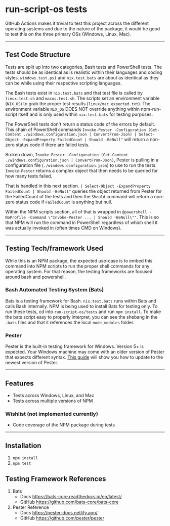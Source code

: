 # run-script-os tests

GitHub Actions makes it trivial to test this project across the different operating systems and due to the nature of the package, it would be good to test this on the three primary OSs (Windows, Linux, Mac).

---

## Test Code Structure
Tests are split up into two categories, Bash tests and PowerShell tests. The tests should be as identical as is realistic within their languages and coding styles. `windows.test.ps1` and `nix.test.bats` are about as identical as they can be while using their respective scripting languages.

The Bash tests exist in `nix.test.bats` and that test file is called by `linux.test.sh` and `macos.test.sh`. The scripts set an environment variable (`NIX_OS`) to grab the proper test results (`linux/mac.expected.txt`). The environment variable `NIX_OS` DOES NOT override anything within npm-run-script itself and is only used within `nix.test.bats` for testing purposes.

The PowerShell tests don't return a status code of the errors by default. This chain of PowerShell commands `Invoke-Pester -Configuration (Get-Content ./windows.configuration.json | ConvertFrom-Json) | Select-Object -ExpandProperty FailedCount | Should -BeNull"` will return a non-zero status code if there are failed tests.

Broken down, `Invoke-Pester -Configuration (Get-Content ./windows.configuration.json | ConvertFrom-Json)`, Pester is pulling in a configuration file (`./windows.configuration.json`) to use to run the tests. `Invoke-Pester` returns a complex object that then needs to be queried for how many tests failed.

That is handled in this next section. `| Select-Object -ExpandProperty FailedCount | Should -BeNull"` queries the object returned from Pester for the FailedCount of the tests and then the `Should` command will return a non-zero status code if `FailedCount` is anything but null.

Within the NPM scripts section, all of that is wrapped in `@powershell -NoProfile -Command \"Invoke-Pester ... | Should -BeNull\""`. This is so that NPM will run the command in PowerShell regardless of which shell it was actually invoked in (often times CMD on Windows).

---

## Testing Tech/framework Used
While this is an NPM package, the expected use-case is to embed this command into NPM scripts to run the proper shell commands for any operating system. For that reason, the testing frameworks are focused around bash and powershell.

### Bash Automated Testing System (Bats)
Bats is a testing framework for Bash. `nix.test.bats` runs within Bats and calls Bash internally. NPM is being used to install Bats for testing only. To run these tests, cd into `run-script-os/tests` and run `npm install`. To make the bats script easy to properly interpret, you can see the shebang in the `.bats` files and that it references the local `node_modules` folder.

### Pester
Pester is the built-in testing framework for Windows. Version 5+ is expected. Your Windows machine may come with an older version of Pester that expects different syntax. [This guide](https://pester-docs.netlify.app/docs/introduction/installation) will show you how to update to the newest version of Pester.

---

## Features
* Tests across Windows, Linux, and Mac
* Tests across multiple versions of NPM

### Wishlist (not implemented currently)
* Code coverage of the NPM package during tests

---

## Installation
1. `npm install`
1. `npm test`

## Testing Framework References
1. Bats
    * Docs https://bats-core.readthedocs.io/en/latest/
    * GitHub https://github.com/bats-core/bats-core
1. Pester Reference
    * Docs https://pester-docs.netlify.app/
    * GitHub https://github.com/pester/pester
